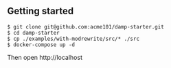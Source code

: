 ## Getting started

```
$ git clone git@github.com:acme101/damp-starter.git
$ cd damp-starter
$ cp ./examples/with-modrewrite/src/* ./src
$ docker-compose up -d
```

Then open http://localhost